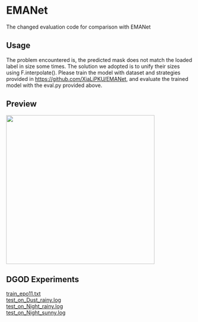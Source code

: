 # EMANet
The changed evaluation code for comparison with EMANet

## Usage
The problem encountered is, the predicted mask does not match the loaded label in size some times. The solution we adopted is to unify their sizes using  F.interpolate().
Please train the model with dataset and strategies provided in <https://github.com/XiaLiPKU/EMANet>, and evaluate the trained model with the eval.py provided above.

## Preview

<img src="https://user-images.githubusercontent.com/38877851/222956565-e42ae846-bb56-44f8-a186-ce1b18a89bc2.png" width="400">


## DGOD Experiments
[train_epo11.txt](https://github.com/countytown/EMANet/files/12035537/train_epo11.txt)  
[test_on_Dust_rainy.log](https://github.com/countytown/EMANet/files/12035445/test_on_Dust_rainy.log)  
[test_on_Night_rainy.log](https://github.com/countytown/EMANet/files/12035458/test_on_Night_rainy.log)  
[test_on_Night_sunny.log](https://github.com/countytown/EMANet/files/12035540/test_on_Night_sunny.log)
